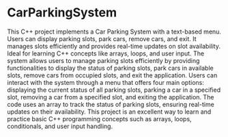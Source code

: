 # CarParkingSystem
This C++ project implements a Car Parking System with a text-based menu. Users can display parking slots, park cars, remove cars, and exit. It manages slots efficiently and provides real-time updates on slot availability. Ideal for learning C++ concepts like arrays, loops, and user input.
The system allows users to manage parking slots efficiently by providing functionalities to display the status of parking slots, park cars in available slots, remove cars from occupied slots, and exit the application. Users can interact with the system through a menu that offers four main options: displaying the current status of all parking slots, parking a car in a specified slot, removing a car from a specified slot, and exiting the application. The code uses an array to track the status of parking slots, ensuring real-time updates on their availability. This project is an excellent way to learn and practice basic C++ programming concepts such as arrays, loops, conditionals, and user input handling.

